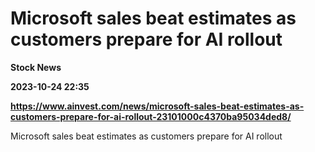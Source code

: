 # Microsoft sales beat estimates as customers prepare for AI rollout
**Stock News**

**2023-10-24 22:35**

**https://www.ainvest.com/news/microsoft-sales-beat-estimates-as-customers-prepare-for-ai-rollout-23101000c4370ba95034ded8/**

Microsoft sales beat estimates as customers prepare for AI rollout